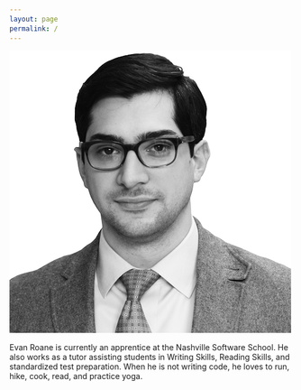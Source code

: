 ```yaml
---
layout: page
permalink: /
---
```


<img class="splash-img" src="/img/roane.png" />

<p class="about-caption">Evan Roane is currently an apprentice at the Nashville Software School. He also works as a tutor assisting students in Writing Skills, Reading Skills, and standardized test preparation. When he is not writing code, he loves to run, hike, cook, read, and practice yoga.</p>
